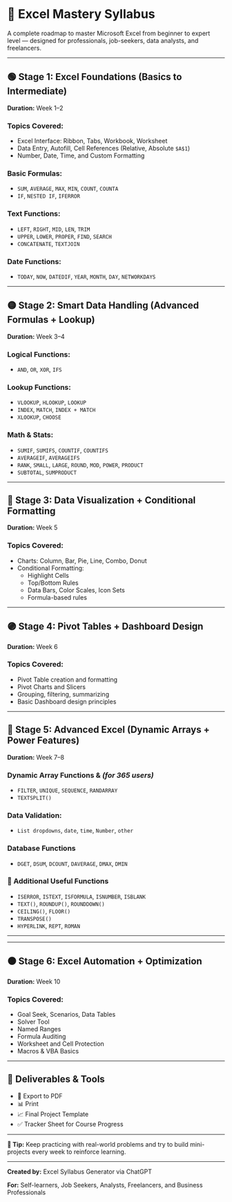 # 📘 Excel Mastery Syllabus

A complete roadmap to master Microsoft Excel from beginner to expert level — designed for professionals, job-seekers, data analysts, and freelancers.

---

## 🟢 Stage 1: Excel Foundations (Basics to Intermediate)
**Duration:** Week 1–2

### Topics Covered:
- Excel Interface: Ribbon, Tabs, Workbook, Worksheet
- Data Entry, Autofill, Cell References (Relative, Absolute `$A$1`)
- Number, Date, Time, and Custom Formatting

### Basic Formulas:
- `SUM`, `AVERAGE`, `MAX`, `MIN`, `COUNT`, `COUNTA`
- `IF`, `NESTED IF`, `IFERROR`

### Text Functions:
- `LEFT`, `RIGHT`, `MID`, `LEN`, `TRIM`
- `UPPER`, `LOWER`, `PROPER`, `FIND`, `SEARCH`
- `CONCATENATE`, `TEXTJOIN`

### Date Functions:
- `TODAY`, `NOW`, `DATEDIF`, `YEAR`, `MONTH`, `DAY`, `NETWORKDAYS`


---

## 🟡 Stage 2: Smart Data Handling (Advanced Formulas + Lookup)
**Duration:** Week 3–4

### Logical Functions:
- `AND`, `OR`, `XOR`, `IFS`

### Lookup Functions:
- `VLOOKUP`, `HLOOKUP`, `LOOKUP`
- `INDEX`, `MATCH`, `INDEX + MATCH`
- `XLOOKUP`, `CHOOSE`

### Math & Stats:
- `SUMIF`, `SUMIFS`, `COUNTIF`, `COUNTIFS`
- `AVERAGEIF`, `AVERAGEIFS`
- `RANK`, `SMALL`, `LARGE`, `ROUND`, `MOD`, `POWER`, `PRODUCT`
- `SUBTOTAL`, `SUMPRODUCT`



---

## 🔵 Stage 3: Data Visualization + Conditional Formatting
**Duration:** Week 5

### Topics Covered:
- Charts: Column, Bar, Pie, Line, Combo, Donut
- Conditional Formatting:
  - Highlight Cells
  - Top/Bottom Rules
  - Data Bars, Color Scales, Icon Sets
  - Formula-based rules


---

## 🟣 Stage 4: Pivot Tables + Dashboard Design
**Duration:** Week 6

### Topics Covered:
- Pivot Table creation and formatting
- Pivot Charts and Slicers
- Grouping, filtering, summarizing
- Basic Dashboard design principles



---

## 🔴 Stage 5: Advanced Excel (Dynamic Arrays + Power Features)
**Duration:** Week 7–8

### Dynamic Array Functions & *(for 365 users)*
- `FILTER`, `UNIQUE`, `SEQUENCE`, `RANDARRAY`
- `TEXTSPLIT()` 


### Data Validation:
- `List dropdowns`, `date`, `time`, `Number`, `other`

###  Database Functions
- `DGET`, `DSUM`, `DCOUNT`, `DAVERAGE`, `DMAX`, `DMIN`

### 🧾 Additional Useful Functions
- `ISERROR`, `ISTEXT`, `ISFORMULA`, `ISNUMBER`, `ISBLANK`
- `TEXT()`, `ROUNDUP()`, `ROUNDDOWN()`
- `CEILING()`, `FLOOR()`
- `TRANSPOSE()`
- `HYPERLINK`, `REPT`, `ROMAN`


---


---

## ⚫ Stage 6: Excel Automation + Optimization
**Duration:** Week 10

### Topics Covered:
- Goal Seek, Scenarios, Data Tables
- Solver Tool
- Named Ranges
- Formula Auditing
- Worksheet and Cell Protection
- Macros & VBA Basics


---

## 🎯 Deliverables & Tools
- 📄 Export to PDF
- 📊 Print
- 📈 Final Project Template
- ✅ Tracker Sheet for Course Progress

---



**📌 Tip:** Keep practicing with real-world problems and try to build mini-projects every week to reinforce learning.

---

**Created by:** Excel Syllabus Generator via ChatGPT

**For:** Self-learners, Job Seekers, Analysts, Freelancers, and Business Professionals

